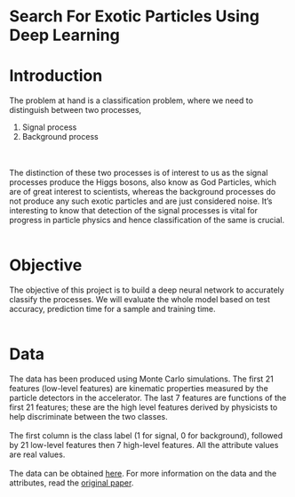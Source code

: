 # Search For Exotic Particles Using Deep Learning

# Introduction

The problem at hand is a classification problem, where we need to distinguish between two processes,
<br>
1. Signal process
2. Background process
<br>
<br>
The distinction of these two processes is of interest to us as the signal processes produce the Higgs bosons, also know as God Particles, which are of great interest to scientists, whereas the background processes do not produce any such exotic particles and are just considered noise. It’s interesting to know that detection of the signal processes is vital for progress in particle physics and hence classification of the same is crucial.
<br>
<br>

# Objective

The objective of this project is to build a deep neural network to accurately classify the processes. We will evaluate the whole model based on test accuracy, prediction time for a sample and training time.
<br>
<br>

# Data

The data has been produced using Monte Carlo simulations. The first 21 features (low-level features) are kinematic properties measured by the particle detectors in the accelerator. The last 7 features are functions of the first 21 features; these are the high level features derived by physicists to help discriminate between the two classes.
<br>
<br>
The first column is the class label (1 for signal, 0 for background), followed by 21 low-level features then 7 high-level features.  All the attribute values are real values.
<br>
<br>
The data can be obtained <a href="https://archive.ics.uci.edu/ml/datasets/HIGGS">here</a>. For more information on the data and the attributes, read the <a href="https://arxiv.org/pdf/1402.4735.pdf">original paper</a>.
